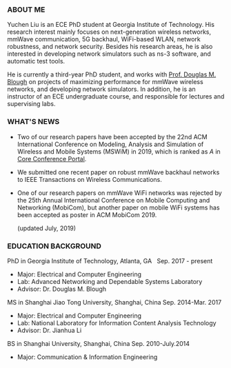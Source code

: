 ### ABOUT ME
Yuchen Liu is an ECE PhD student at Georgia Institute of Technology. His research interest mainly focuses on next-generation wireless networks, mmWave communication, 5G backhaul, WiFi-based WLAN, network robustness, and network security. Besides his research areas, he is also interested in developing network simulators such as ns-3 software, and automatic test tools.

He is currently a third-year PhD student, and works with [Prof. Douglas M. Blough](http://blough.ece.gatech.edu/) on projects of maximizing performance for mmWave wireless networks, and developing network simulators. In addition, he is an instructor of an ECE undergraduate course, and responsible for lectures and supervising labs.

### WHAT'S NEWS
* Two of our research papers have been accepted by the 22nd ACM International Conference on Modeling, Analysis and Simulation of Wireless and Mobile Systems (MSWiM) in 2019, which is ranked as *A* in [Core Conference Portal](http://portal.core.edu.au/conf-ranks/).

* We submitted one recent paper on robust mmWave backhaul networks to IEEE Transactions on Wireless Communications.

* One of our research papers on mmWave WiFi networks was rejected by the 25th Annual International Conference on Mobile Computing and Networking (MobiCom), but another paper on mobile WiFi systems has been accepted as poster in ACM MobiCom 2019.  

     (updated July, 2019)



### EDUCATION BACKGROUND
PhD in Georgia Institute of Technology, Atlanta, GA        &nbsp; Sep. 2017 - present 
* Major: Electrical and Computer Engineering
* Lab: Advanced Networking and Dependable Systems Laboratory  
* Advisor: Dr. Douglas M. Blough 

MS in Shanghai Jiao Tong University, Shanghai, China       Sep. 2014-Mar. 2017
* Major: Electrical and Computer Engineering  
* Lab: National Laboratory for Information Content Analysis Technology  
* Advisor: Dr. Jianhua Li

BS in Shanghai University, Shanghai, China                 Sep. 2010-July.2014
* Major: Communication & Information Engineering
